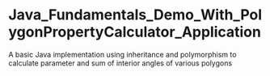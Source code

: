 # Java_Fundamentals_Demo_With_PolygonPropertyCalculator_Application
A basic Java implementation using inheritance and polymorphism to calculate parameter and sum of interior angles of various polygons
